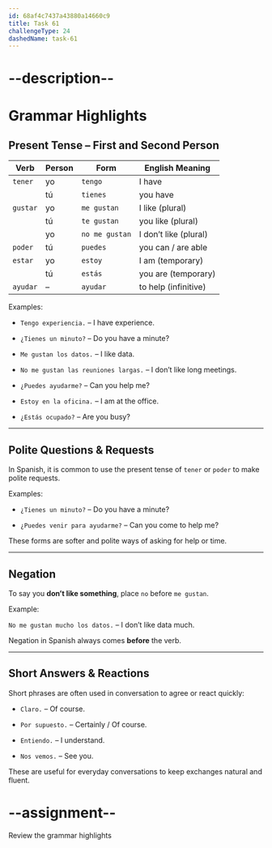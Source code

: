 ```yaml
---
id: 68af4c7437a43880a14660c9
title: Task 61
challengeType: 24
dashedName: task-61
---
```


<!-- GRAMMAR -->

# --description--

# Grammar Highlights

## Present Tense – First and Second Person

| Verb       | Person | Form       | English Meaning   |
|------------|--------|------------|-------------------|
| `tener`    | yo     | `tengo`    | I have            |
|            | tú     | `tienes`   | you have          |
| `gustar`   | yo     | `me gustan`| I like (plural)   |
|            | tú     | `te gustan`| you like (plural) |
|            | yo     | `no me gustan` | I don’t like (plural) |
| `poder`    | tú     | `puedes`   | you can / are able |
| `estar`    | yo     | `estoy`    | I am (temporary)  |
|            | tú     | `estás`    | you are (temporary) |
| `ayudar`   | –      | `ayudar`   | to help (infinitive) |


Examples:

- `Tengo experiencia.` – I have experience.

- `¿Tienes un minuto?` – Do you have a minute? 

- `Me gustan los datos.` – I like data.

- `No me gustan las reuniones largas.` – I don’t like long meetings.

- `¿Puedes ayudarme?` – Can you help me?

- `Estoy en la oficina.` – I am at the office.

- `¿Estás ocupado?` – Are you busy?  

---

## Polite Questions & Requests

In Spanish, it is common to use the present tense of `tener` or `poder` to make polite requests.  

Examples:

- `¿Tienes un minuto?` – Do you have a minute?

- `¿Puedes venir para ayudarme?` – Can you come to help me?  

These forms are softer and polite ways of asking for help or time.

---

## Negation

To say you **don’t like something**, place `no` before `me gustan`.  

Example:

`No me gustan mucho los datos.` – I don’t like data much.  

Negation in Spanish always comes **before** the verb.  

---

## Short Answers & Reactions

Short phrases are often used in conversation to agree or react quickly:  

- `Claro.` – Of course.

- `Por supuesto.` – Certainly / Of course.

- `Entiendo.` – I understand.

- `Nos vemos.` – See you.  

These are useful for everyday conversations to keep exchanges natural and fluent.  

# --assignment--

Review the grammar highlights

